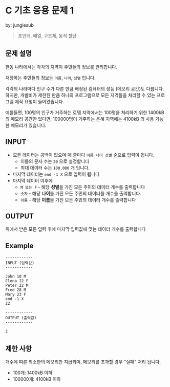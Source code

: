 # C 기초 응용 문제 1

by: junglesub

> 포인터, 배열, 구조체, 동적 할당

## 문제 설명

한동 나라에서는 각각의 지역이 주민들의 정보를 관리합니다.

저장하는 주민들의 정보는 `이름`, `나이`, `성별` 입니다.

각각의 나라마다 인구 수가 다른 만큼 배정된 컴퓨터의 성능 (메모리 공간)도 다릅니다. 하지만, 개발비가 제한된 만큼 하나의 프로그램으로 모든 지역들을 처리할 수 있는 프로그램 제작 요청이 들어왔습니다.

예를들면, 100명의 인구가 거주하는 로뎀 지역에서는 100명을 처리하기 위한 1400kB 의 메모리 공간만 있다면, 100000명이 거주하는 은혜 지역에는 4100kB 의 사용 가능한 메모리가 있습니다.

## INPUT

- 모든 데이터는 공백이 없으며 매 줄마다 `이름 나이 성별` 순으로 입력이 됩니다.
  - 이름의 문자 수는 `20` 으로 설정합니다
  - 최대 데이터 수는 `100,000` 개 입니다.
- 마지막 데이터는 `end -1 X` 으로 입력이 됩니다
- 마지막 데이터 이후에
  - `M 또는 F` - 해당 **성별**을 가진 모든 주민의 데이터 개수를 출력합니다
  - `숫자` - 해당 **나이**를 가진 모든 주민의 데이터를 개수를 출력합니다.
  - `이름` - 해당 **이름**을 가진 모든 주민의 데이터 개수를 출력합니다

## OUTPUT

위에서 받은 모든 입력 후에 마지막 입력값에 맞는 데이터 개수를 출력합니다

## Example

```
------------
INPUT (입력값)
------------

John 10 M
Elena 22 F
Peter 22 M
Fred 28 M
Mary 23 F
end -1 X
22

------------
OUTPUT (출력값)
------------

2

```

## 제한 사항

개수에 따른 최소한의 메모리만 지급되며, 메모리를 초과할 경우 "실패" 처리 됩니다.

- 100개: 1400kB 이하
- 100000개: 4100kB 이하
